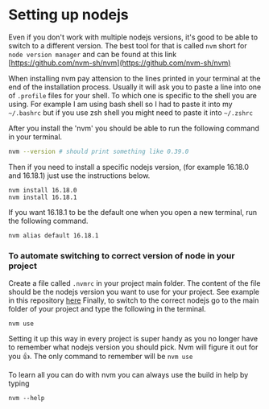 
# Setting up nodejs


Even if you don't work with multiple nodejs versions, it's good to be able to switch to a different version. 
The best tool for that is called `nvm` short for `node version manager` and can be found at this link [https://github.com/nvm-sh/nvm](https://github.com/nvm-sh/nvm)

When installing nvm pay attension to the lines printed in your terminal at the end of the installation process. Usually it will ask you to paste a line into one of `.profile` files for your shell. To which one is specific to the shell you are using.
For example I am using bash shell so I had to paste it into my `~/.bashrc` 
but if you use zsh shell you might need to paste it into `~/.zshrc`


After you install the 'nvm' you should be able to run the following command in your terminal.

```sh
nvm --version # should print something like 0.39.0
```

Then if you need to install a specific nodejs version, (for example 16.18.0 and 16.18.1) just use the instructions below.

```
nvm install 16.18.0
nvm install 16.18.1
```

If you want 16.18.1 to be the default one when you open a new terminal, run the following command.

```
nvm alias default 16.18.1
```


### To automate switching to correct version of node in your project

Create a file called `.nvmrc` in your project main folder.
The content of the file should be the nodejs version you want to use for your project.
See example in this repository [here](../../.nvmrc)
Finally, to switch to the correct nodejs go to the main folder of your project and type the following in the terminal. 

```
nvm use
```

Setting it up this way in every project is super handy as you no longer have to remember what nodejs version you should pick. Nvm will figure it out for you 👍. The only command to remember will be `nvm use` 

To learn all you can do with nvm you can always use the build in help by typing 

```
nvm --help
```

